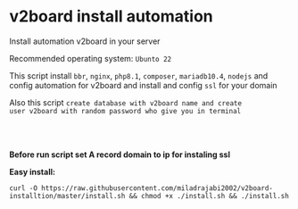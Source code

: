 # v2board install automation

Install automation v2board in your server

Recommended operating system: <code>Ubunto 22</code>

This script install <code>bbr</code>, <code>nginx</code>, <code>php8.1</code>, <code>composer</code>, <code>mariadb10.4</code>, <code>nodejs</code> and config automation for v2board and install and config <code>ssl</code> for your domain

Also this script <code>create database with v2board name and create user v2board with random password who give you in terminal</code>

</br>
</br>


<b>Before run script set A record domain to ip for instaling ssl</b>


<b>Easy install:</b>
<pre><code>curl -O https://raw.githubusercontent.com/miladrajabi2002/v2board-installtion/master/install.sh && chmod +x ./install.sh && ./install.sh</code></pre>

